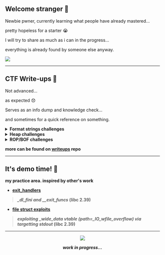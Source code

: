 ## Welcome stranger 👋

Newbie pwner, currently learning what people have already mastered... 

pretty hopeless for a starter 😭

I will try to share as much as i can in the progress...

everything is already found by someone else anyway.

<img src=https://38.media.tumblr.com/2de3e0b0f051c4ba33cd375999704ded/tumblr_ntpp3pJ1ny1uewxwpo1_500.gif>

---

## CTF Write-ups 🚩

Not advanced...

as expected 😞

Serves as an info dump and knowledge check...

and sometimes for a quick reference on something.


<details>
  <summary><b>Format strings challenges</summary>

- <b>  FCSC 2022 </b>

<ol>
  
  -  <k>[writeup](https://github.com/4rsp/writeups/tree/main/FCSC/2022/formatage)</k>
  > *one shot, no leaks, Full RELRO, input stored on the heap... abuse double stack pointers for the win!* 

</ol>

- <b> nullcon CTF 2025 </b>

<ol>
  
  -  <k>[writeup](https://github.com/4rsp/writeups/tree/main/Nullcon-2025/hateful)</k>
  > *classic fmt challenge* 

</ol>

  </b>
</details>

<details>
  <summary><b>Heap challenges</summary>

#### glibc 2.36

- <b> nullcon CTF 2025 </b>

<ol>
  
  -  <k>[writeup](https://github.com/4rsp/writeups/blob/main/Nullcon-2025/hateful2/README.md)</k>
  > *tcache poisioning into FSOP attack* 

</ol>

#### glibc 2.35

- <b> Imaginary CTF 2023 </b>

<ol>
  
  -  <k>[writeup](https://github.com/4rsp/writeups/tree/main/Imaginary-CTF-2023/mailman)</k>
  > *house of botcake + FSOP + seccomp* 

</ol>

#### glibc 2.27

- <b> Sunshine CTF 2023 </b>

<ol>
  
  -  <k>[writeup](https://github.com/4rsp/writeups/tree/main/Sunshine-CTF-2023/house_of_sus)</k>
  > *house of force into malloc hooks* 

</ol>
</details>

<details>
  <summary><b>ROP/BOF challenges</summary>
    
-  <b> 0x3 CTF 2025 </b>

<ol>
  
  -  <k>[writeup](https://github.com/4rsp/writeups/blob/main/x3CTF-2025/devnull-as-a-service/)</k>
  > *restriected seccomp, call mprotect to fix the permissions of our shellcode and use openat-read-write syscalls* 

</ol>

  </b>

</details>


more can be found on [writeups](https://github.com/4rsp/writeups) repo

---


## It's demo time! 🔨

my practice area. inspired by other's work 

- [exit_handlers](https://github.com/4rsp/docs/tree/main/practice/exit.handlers)
> *_dl_fini and __exit_funcs* (libc 2.39)

- [file struct exploits](https://github.com/4rsp/docs/blob/main/practice/file.structs/README.md)
> *exploiting _wide_data vtable (path=_IO_wfile_overflow) via targetting stdout* (libc 2.39)

---


<p align='center'>
<img src="https://media4.giphy.com/media/v1.Y2lkPTc5MGI3NjExbTFjM3VnanB4Z3hrdG5yZTV3ejdwOGkzeWVld3hxb2w0N2JmeGdxNSZlcD12MV9pbnRlcm5hbF9naWZfYnlfaWQmY3Q9Zw/4ilFRqgbzbx4c/giphy.gif">
</p>


<p align='center'>
<em>
work in progress...
  </em>
</p>
